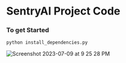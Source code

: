 # SentryAI Project Code

### To get Started
`python install_dependencies.py` 

![Screenshot 2023-07-09 at 9 25 28 PM](https://github.com/abhayc-glitch/SentryAI/assets/78511893/16477c98-45bf-485a-bc1d-0483eee7736d)
